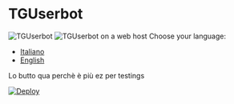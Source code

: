 # TGUserbot
![TGUserbot](https://raw.githubusercontent.com/peppelg/TGUserbot/master/docs/tguserbot.png)
![TGUserbot on a web host](https://raw.githubusercontent.com/peppelg/TGUserbot/master/docs/tguserbot_web_hosting.png)
Choose your language:
* [Italiano](https://github.com/peppelg/TGUserbot/tree/master/docs/it/README.md)
* [English](https://github.com/peppelg/TGUserbot/tree/master/docs/en/README.md)

Lo butto qua perchè è più ez per testings

<a href="https://heroku.com/deploy?template=https://github.com/zRattly/TGUserBot">
  <img src="https://www.herokucdn.com/deploy/button.svg" alt="Deploy">
</a>
